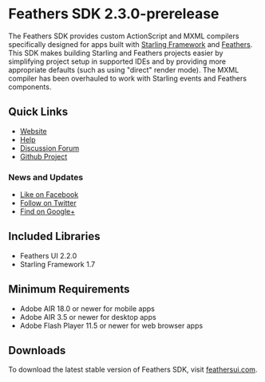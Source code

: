 # Feathers SDK 2.3.0-prerelease

The Feathers SDK provides custom ActionScript and MXML compilers specifically designed for apps built with [Starling Framework](http://starling-framework.org/) and [Feathers](http://feathersui.com/). This SDK makes building Starling and Feathers projects easier by simplifying project setup in supported IDEs and by providing more appropriate defaults (such as using "direct" render mode). The MXML compiler has been overhauled to work with Starling events and Feathers components.

## Quick Links

* [Website](http://feathersui.com/sdk/)
* [Help](http://feathersui.com/help/sdk/)
* [Discussion Forum](http://forum.starling-framework.org/forum/feathers)
* [Github Project](https://github.com/BowlerHatLLC/feathers-sdk)

### News and Updates

* [Like on Facebook](https://facebook.com/feathersui)
* [Follow on Twitter](https://twitter.com/feathersui)
* [Find on Google+](https://www.google.com/+feathersui)

## Included Libraries

* Feathers UI 2.2.0
* Starling Framework 1.7

## Minimum Requirements

* Adobe AIR 18.0 or newer for mobile apps
* Adobe AIR 3.5 or newer for desktop apps
* Adobe Flash Player 11.5 or newer for web browser apps

## Downloads

To download the latest stable version of Feathers SDK, visit [feathersui.com](http://feathersui.com/).
